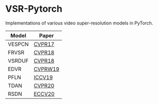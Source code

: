 # VSR-Pytorch

Implementations of various video super-resolution models in PyTorch.

| Model  | Paper                                                                                                                                                                                           |
|--------|-------------------------------------------------------------------------------------------------------------------------------------------------------------------------------------------------|
| VESPCN | [CVPR17](https://openaccess.thecvf.com/content_cvpr_2017/papers/Caballero_Real-Time_Video_Super-Resolution_CVPR_2017_paper.pdf)                                                                 |
| FRVSR  | [CVPR18](https://openaccess.thecvf.com/content_cvpr_2018/papers/Sajjadi_Frame-Recurrent_Video_Super-Resolution_CVPR_2018_paper.pdf)                                                             |
| VSRDUF | [CVPR18](https://openaccess.thecvf.com/content_cvpr_2018/papers/Jo_Deep_Video_Super-Resolution_CVPR_2018_paper.pdf)                                                                             |
| EDVR   | [CVPRW19](https://openaccess.thecvf.com/content_CVPRW_2019/papers/NTIRE/Wang_EDVR_Video_Restoration_With_Enhanced_Deformable_Convolutional_Networks_CVPRW_2019_paper.pdf)                       |
| PFLN   | [ICCV19](https://openaccess.thecvf.com/content_ICCV_2019/papers/Yi_Progressive_Fusion_Video_Super-Resolution_Network_via_Exploiting_Non-Local_Spatio-Temporal_Correlations_ICCV_2019_paper.pdf) |
| TDAN   | [CVPR20](https://openaccess.thecvf.com/content_CVPR_2020/papers/Tian_TDAN_Temporally-Deformable_Alignment_Network_for_Video_Super-Resolution_CVPR_2020_paper.pdf) |
| RSDN   | [ECCV20](https://www.ecva.net/papers/eccv_2020/papers_ECCV/papers/123570630.pdf)                                                                                                                |
